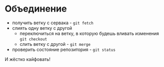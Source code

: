 # Объединение


* получить ветку с сервака - `git fetch`
* слиять одну ветку с другой
	* переключиться на ветку, в которую будешь вливать изменения `git checkout`
	* слить ветку с другой - `git merge`
* проверить состояние репозитория - `git status`

И жёстко кайфовать!

